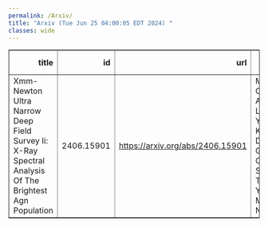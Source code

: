 ```yaml
---
permalink: /Arxiv/
title: "Arxiv (Tue Jun 25 04:00:05 EDT 2024) "
classes: wide
---
```

<table border="1" class="dataframe">
  <thead>
    <tr style="text-align: right;">
      <th>title</th>
      <th>id</th>
      <th>url</th>
      <th>authors</th>
      <th>Local Authors</th>
    </tr>
  </thead>
  <tbody>
    <tr>
      <td>Xmm-Newton Ultra Narrow Deep Field Survey Ii: X-Ray Spectral Analysis Of   The Brightest Agn Population</td>
      <td>2406.15901</td>
      <td><a href="https://arxiv.org/abs/2406.15901" target="_blank">https://arxiv.org/abs/2406.15901</a></td>
      <td>M. Elías-Chávez, A. L. Longinotti, Y. Krongold, D. Rosa-González, C. Vignali, S. Mathur, T. Miyaji, Y. D. Mayya, F. Nicastro</td>
      <td>Smita Mathur</td>
    </tr>
  </tbody>
</table>